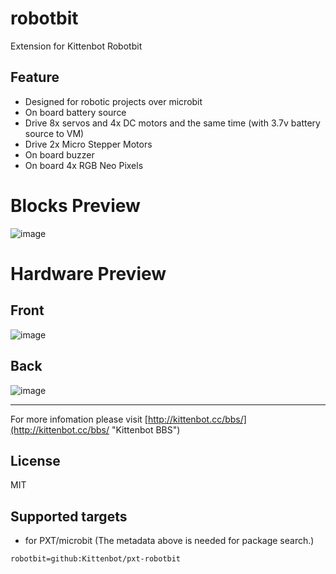 # robotbit

Extension for Kittenbot Robotbit

## Feature

- Designed for robotic projects over microbit
- On board battery source
- Drive 8x servos and 4x DC motors and the same time (with 3.7v battery source to VM)
- Drive 2x Micro Stepper Motors
- On board buzzer
- On board 4x RGB Neo Pixels

# Blocks Preview
![image](https://user-images.githubusercontent.com/3390845/34512193-b3e0ffdc-f09b-11e7-839f-0c9c3563ac94.png)

# Hardware Preview
## Front
![image](https://user-images.githubusercontent.com/3390845/34511999-4b3fdef4-f09a-11e7-960e-5661268b0ba7.png)

## Back
![image](https://user-images.githubusercontent.com/3390845/34512098-04fecc1a-f09b-11e7-9ec6-62fcc0780773.png)


----------

For more infomation please visit [http://kittenbot.cc/bbs/](http://kittenbot.cc/bbs/ "Kittenbot BBS")

## License

MIT

## Supported targets

* for PXT/microbit
(The metadata above is needed for package search.)

```package
robotbit=github:Kittenbot/pxt-robotbit
```